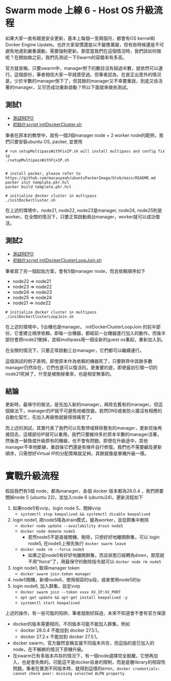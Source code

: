 # Swarm mode 上線 6 - Host OS 升級流程

如果大家一直有跟進安全更新，基本上每個一至兩個月，都會有OS kernel和Docker Engine Update。也許大家習慣還是以不變應萬變，但有些時候還是不可避免地遇到嚴重漏動，需要強制更新。那麼當我們在這個情況時，我們該如何做呢？在開始做之前，我們先測試一下Swarm的容錯率有多高。

官方就宣稱，只要swarm中，manager例下的數目沒有超過半數，就依然可以運行。這個部份，筆者相信大家一早就感受過。但筆者認為，在直正出意外的情況是，少於半數的manager倒下了，但其餘的manager又不幸要重啟，到底又些活著的manager，又可否成功重新啟動？所以下面就來做些測試。

## 測試1
- [測試REPO](https://github.com/macauyeah/ubuntuPackerImage)
- [初始化script initDockerCluster.sh](https://github.com/macauyeah/ubuntuPackerImage/blob/main/initDockerCluster.sh)

筆者在原本的教學中，就有一個3個manager node + 2 worker node的範例，我們只要安裝ubuntu OS, packer, 並使用

```
# run setupMultipassWithFixIP.sh will install multipass and config fix ip
./setupMultipassWithFixIP.sh


# install packer, please refer to https://github.com/macauyeah/ubuntuPackerImage/blob/main/README.md
packer init template.pkr.hcl
packer build template.pkr.hcl

# initialize docker cluster in multipass
./initDockerCluster.sh
```

在上述的環境中，node21, node22, node23是manager, node24, node25則是worker。在全關的情況下，只要正常啟動兩台manager，worker就可以成功復活。

## 測試2
- [測試REPO](https://github.com/macauyeah/ubuntuPackerImage)
- [初始化script initDockerClusterLoopJoin.sh](https://github.com/macauyeah/ubuntuPackerImage/blob/main/initDockerClusterLoopJoin.sh)

筆者寫了另一個起始方案，會有5個manager node，而且依賴順序如下

- node22 => node21
- node23 => node22
- node24 => node23
- node25 => node24
- node21 => node22


```
# initialize docker cluster in multipass
./initDockerClusterLoopJoin.sh
```
在上述的環境中，5台機也是manager。 initDockerClusterLoopJoin 的前半部份，它會建立順序依賴，即每一台機器，都經前一台機器進行加入的動作。而後半部份會把node21刪掉，並經multipass用一個全新的guest os重起，重新加入到。

在全關的情況下，只要正常啟動三台manager，它們都可以繼續運行。

這個測試的例子表明，即使原本作為依賴的機器死了，只要群齊中其餘多數manager仍然存在，它們也是可以復活的。更重要的是，即使最初引領一切的node21死掉了，什至是被刪掉重來，也是相安無事的。

## 結論
更新時，最保守的做法，是先加入新的manager，再除去舊有的manager。但這個做法下，manager的IP就不可避免地被改變。若然DNS或者防火牆沒有相應的自動化幫忙，先加入再替換就變得很痛苦了。

而上述的測試，其實代表了我們可以先暫停或移除舊有的manager，更新完後再接回去，這樣部份IP就可以重用。我們只要維持多於原本半數的manager活著，然後逐一替換或升級原有的機器，也不會有問題。即使在升級途中，其他manager不幸地斷線，重啟後它們還是有條件自行修復。我們也不需要顧及更新順序，只需想好Virtual IP的分配策略就足夠，其餘就像是單機升級一樣。


# 實戰升級流程
假設我們有5個 node，都為manager，各個 docker 版本都為28.0.4 ，我們將要關掉node 5 (ubuntu 22)，並加入node 6 (ubuntu24)，更新流程如下
1. 如果node5有vvip，login node 5，關掉vvip
    - `systemctl stop keepalived && systemctl disable keepalived`
1. login node1, 把node5降為drain模式，變為worker，並從群集中刪除
    - `docker node update --availability drain node5`
    - `docker node demote node5`
        - 若然node5不是直接關機、刪除，只想好好地離開群集，可以 login node5, 在node5上預先執行 `docker swarm leave`
    - `docker node rm --force node5`
        - 如果之前node5有好好地離開群集，而且狀態已經轉為down，那麼就不用"force"了，用最保守的刪除指令就可以 `docker node rm node5`
1. login node1, 取得manager token
    - `docker swarm join-token manager`
1. node5關機，新增node6，使用相容的ip段，或者使用node5的ip
1. login node6, 加入群集，設定vvip
    - `docker swarm join --token xxxx XX_IP:XX_PORT`
    - `apt-get update && apt-get install keepalived -y`
    - `systemctl start keepalived`

上述的操作，有一些可能的陷阱，筆者就剛好踩過，未來不知道會不會有官方保證

- docker的版本需要相同，不同版本可能不能加入群集，例如
    - docker 28.0.4 不能加到 docker 27.5.1。
    - docker 27.2.x 不能加到 docker 27.5.1。
- docker swarm，官方雖然宣稱支援不同版本共存，但這指的是已加入的node，在不解綁的情況下原機升級。
- 在swarm已有多版本共存的情況下，有一個node選擇完全脫離，它想再加入，也是會失敗的。可能這不是docker自身的限制，而是底層library的相容性問題。筆者在實測不同版本時，就得到這樣的error。`docker credentials: cannot check peer: missing selected ALPN property`
